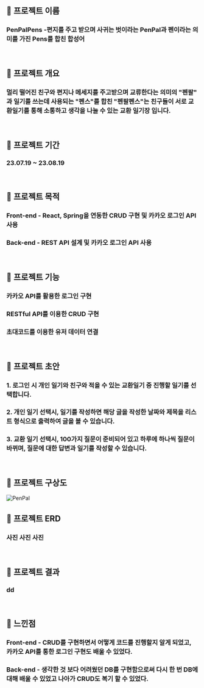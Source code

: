 ## 🚀 프로젝트 이름
### PenPalPens -편지를 주고 받으며 사귀는 벗이라는 PenPal과 펜이라는 의미를 가진 Pens를 합친 합성어
<br />

## 🚀 프로젝트 개요
### 멀리 떨어진 친구와 편지나 메세지를 주고받으며 교류한다는 의미의  "펜팔" 과 일기를 쓰는데 사용되는 "펜스"를 합친 "펜팔펜스"는 친구들이 서로 교환일기를 통해 소통하고 생각을 나눌 수 있는 교환 일기장 입니다.
<br />

## 🚀 프로젝트 기간
### 23.07.19 ~ 23.08.19
<br />

## 🚀 프로젝트 목적
### Front-end - React, Spring을 연동한 CRUD 구현 및 카카오 로그인 API 사용
### Back-end - REST API 설계 및 카카오 로그인 API 사용
<br />

## 🚀 프로젝트 기능
### 카카오 API를 활용한 로그인 구현
### RESTful API를 이용한 CRUD 구현
### 초대코드를 이용한 유저 데이터 연결
<br />

## 🚀 프로젝트 초안
### 1. 로그인 시 개인 일기와 친구와 적을 수 있는 교환일기 중 진행할 일기를 선택합니다.
### 2. 개인 일기 선택시, 일기를 작성하면 해당 글을 작성한 날짜와 제목을 리스트 형식으로 출력하여 글을 볼 수 있습니다.
### 3. 교환 일기 선택시, 100가지 질문이 준비되어 있고 하루에 하나씩 질문이 바뀌며, 질문에 대한 답변과 일기를 작성할 수 있습니다.
<br />

## 🚀 프로젝트 구상도
![PenPal](https://github.com/jaeho13/PenPalPens/assets/111284065/9d13a467-1cbb-4be7-a7a4-8dc2e9bec7f0)
<br />

## 🚀 프로젝트 ERD
### 사진 사진 사진
<br />

## 🚀 프로젝트 결과
### dd
<br />

## 🚀 느낀점
### Front-end - CRUD를 구현하면서 어떻게 코드를 진행할지 알게 되었고, 카카오 API를 통한 로그인 구현도 배울 수 있었다.
### Back-end - 생각한 것 보다 어려웠던 DB를 구현함으로써 다시 한 번 DB에 대해 배울 수 있었고 나아가 CRUD도 복기 할 수 있었다.
<br />
